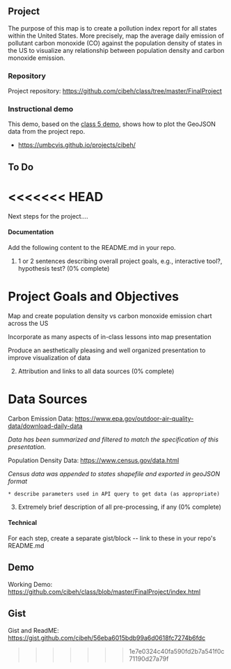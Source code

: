 ## Project

The purpose of this map is to create a pollution index report for all states within the United States. More precisely, map the average daily emission of pollutant carbon monoxide (CO) against the population density of states in the US to visualize any relationship between population density and carbon monoxide emission.

### Repository

Project repository: https://github.com/cibeh/class/tree/master/FinalProject

### Instructional demo

This demo, based on the [class 5 demo](https://umbcvis.github.io/classes/class-05), shows how to plot the GeoJSON data from the project repo.

*  https://umbcvis.github.io/projects/cibeh/

## To Do
<<<<<<< HEAD
=======

Next steps for the project....

#### Documentation

Add the following content to the README.md in your repo.

1. 1 or 2 sentences describing overall project goals, e.g., interactive tool?, hypothesis test? (0% complete)

# Project Goals and Objectives

Map and create population density vs carbon monoxide emission chart across the US

Incorporate as many aspects of in-class lessons into map presentation

Produce an aesthetically pleasing and well organized presentation to improve visualization of data

2. Attribution and links to all data sources (0% complete)

# Data Sources

Carbon Emission Data: https://www.epa.gov/outdoor-air-quality-data/download-daily-data

*Data has been summarized and filtered to match the specification of this presentation.*

Population Density Data: https://www.census.gov/data.html

*Census data was appended to states shapefile and exported in geoJSON format*

    * describe parameters used in API query to get data (as appropriate)
3. Extremely brief description of all pre-processing, if any (0% complete)

#### Technical

For each step, create a separate gist/block -- link to these in your repo's README.md

## Demo

Working Demo: https://github.com/cibeh/class/blob/master/FinalProject/index.html

## Gist

Gist and ReadME: https://gist.github.com/cibeh/56eba6015bdb99a6d0618fc7274b6fdc

>>>>>>> 1e7e0324c40fa590fd2b7a541f0c71190d27a79f
